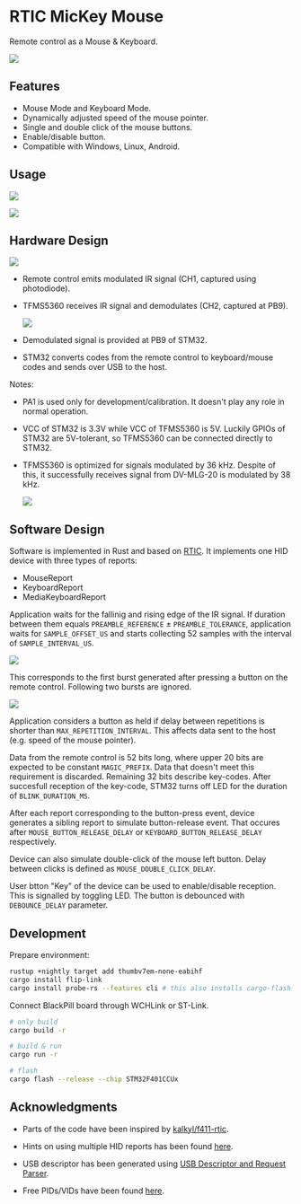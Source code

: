 # RTIC MicKey Mouse

Remote control as a Mouse & Keyboard.

![](docs/overal.jpg)

## Features

- Mouse Mode and Keyboard Mode.
- Dynamically adjusted speed of the mouse pointer.
- Single and double click of the mouse buttons.
- Enable/disable button.
- Compatible with Windows, Linux, Android.

## Usage

[<img src="docs/video.png">](https://p-lux2.pcloud.com/cBZrLisNAZiAHX3L7ZZZANmpkkZQ5ZZBiRZkZsx6lZIpZ35ZS4Zc4ZB4Zl8ZtJZ0JZlpZQzZpQZM4ZYLZyRZnOW10ZsNmhJbgOweH8DBSvhDIsbSMjB7g7/perma-rtic-mickey-mouse.mp4)

![](docs/usage.png)

## Hardware Design

![](docs/schematic.png)

- Remote control emits modulated IR signal (CH1, captured using photodiode).

- TFMS5360 receives IR signal and demodulates (CH2, captured at PB9).
  
    ![](docs/ir_signal.png)

- Demodulated signal is provided at PB9 of STM32.

- STM32 converts codes from the remote control to keyboard/mouse codes and sends over USB to the host.

Notes:

- PA1 is used only for development/calibration. It doesn't play any role in normal operation.

- VCC of STM32 is 3.3V while VCC of TFMS5360 is 5V. Luckily GPIOs of STM32 are 5V-tolerant, so TFMS5360 can be connected directly to STM32.

- TFMS5360 is optimized for signals modulated by 36 kHz. Despite of this, it successfully receives signal from DV-MLG-20 is modulated by 38 kHz.
  
    ![](docs/ir_signal_zoom.png)

## Software Design

Software is implemented in Rust and based on [RTIC](https://rtic.rs/). It implements one HID device with three types of reports:

- MouseReport
- KeyboardReport
- MediaKeyboardReport

Application waits for the fallinig and rising edge of the IR signal. If duration between them equals `PREAMBLE_REFERENCE` ± `PREAMBLE_TOLERANCE`, application waits for `SAMPLE_OFFSET_US` and starts collecting 52 samples with the interval of `SAMPLE_INTERVAL_US`.

![](docs/sampling.png)

This corresponds to the first burst generated after pressing a button on the remote control. Following two bursts are ignored.

![](docs/repetitions.png)

Application considers a button as held if delay between repetitions is shorter than `MAX_REPETITION_INTERVAL`. This affects data sent to the host (e.g. speed of the mouse pointer).

Data from the remote control is 52 bits long, where upper 20 bits are expected to be constant `MAGIC_PREFIX`. Data that doesn't meet this requirement is discarded. Remaining 32 bits describe key-codes. After succesfull reception of the key-code, STM32 turns off LED for the duration of `BLINK_DURATION_MS`.

After each report corresponding to the button-press event, device generates a sibling report to simulate button-release event. That occures after `MOUSE_BUTTON_RELEASE_DELAY` or `KEYBOARD_BUTTON_RELEASE_DELAY` respectively.

Device can also simulate double-click of the mouse left button. Delay between clicks is defined as `MOUSE_DOUBLE_CLICK_DELAY`.

User btton "Key" of the device can be used to enable/disable reception. This is signalled by toggling LED. The button is debounced with `DEBOUNCE_DELAY` parameter.

## Development

Prepare environment:

```sh
rustup +nightly target add thumbv7em-none-eabihf
cargo install flip-link
cargo install probe-rs --features cli # this also installs cargo-flash
```

Connect BlackPill board through WCHLink or ST-Link.

```sh
# only build
cargo build -r

# build & run
cargo run -r

# flash
cargo flash --release --chip STM32F401CCUx
```

## Acknowledgments

- Parts of the code have been inspired by [kalkyl/f411-rtic](https://github.com/kalkyl/f411-rtic).

- Hints on using multiple HID reports has been found [here](https://community.infineon.com/t5/Knowledge-Base-Articles/How-to-Implement-Multiple-HID-Class-Functionalities-with-a-Single-HID-interface/ta-p/249588#.).

- USB descriptor has been generated using [USB Descriptor and Request Parser](https://eleccelerator.com/usbdescreqparser/).

- Free PIDs/VIDs have been found [here](https://github.com/obdev/v-usb/blob/master/usbdrv/USB-IDs-for-free.txt).
